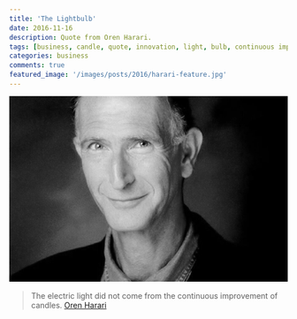 ```yaml
---
title: 'The Lightbulb'
date: 2016-11-16
description: Quote from Oren Harari.
tags: [business, candle, quote, innovation, light, bulb, continuous improvement]
categories: business
comments: true
featured_image: '/images/posts/2016/harari-feature.jpg'
---
```


![](/images/posts/2016/harari.jpg)

> The electric light did not come from the continuous improvement of candles.
> [Oren Harari](https://en.wikipedia.org/wiki/Oren_Harari)